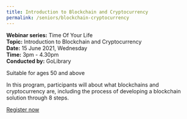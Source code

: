 ```yaml
---
title: Introduction to Blockchain and Cryptocurrency
permalink: /seniors/blockchain-cryptocurrency
---
```

**Webinar series:** Time Of Your Life</br> **Topic:** Introduction to Blockchain and  Cryptocurrency</br> **Date:** 15 June 2021, Wednesday</br> **Time:** 3pm - 4.30pm </br> **Conducted by:** GoLibrary

Suitable for ages 50 and above

In this program, participants will about 
what blockchains and cryptocurrency are, 
including the process of developing a 
blockchain solution through 8 steps.

[Register now](https://www.eventbrite.sg/e/introduction-to-blockchain-and-cryptocurrency-time-of-your-life-x-fow-registration-154499049817?aff=ebdsoporgprofile)